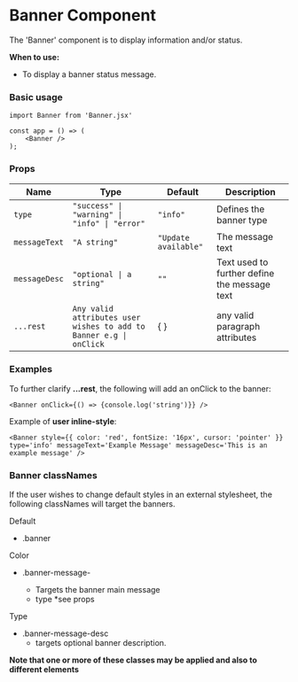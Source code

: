 # Banner Component

The 'Banner' component is to display information and/or status.

**When to use:**
- To display a banner status message.


### Basic usage
```
import Banner from 'Banner.jsx'

const app = () => (
    <Banner />
);
```
### Props

| Name      | Type          | Default       | Description                                 |
|-----------|---------------|---------------|---------------------------------------------|
| `type` | `"success" \| "warning" \| "info" \| "error"`      | `"info"`   | Defines the banner type        |
| `messageText`    | `"A string"` |  `"Update available"`  | The message text
| `messageDesc` | `"optional \| a string"`    | `""`   | Text used to further define the message text |
| `...rest` | `Any valid attributes user wishes to add to Banner e.g \| onClick`   | { } | any valid paragraph attributes

### Examples

 To further clarify **...rest**, the following will add an onClick to the banner:
```
<Banner onClick={() => {console.log('string')}} />
```

Example of **user inline-style**:
```
<Banner style={{ color: 'red', fontSize: '16px', cursor: 'pointer' }} type='info' messageText='Example Message' messageDesc='This is an example message' />
```

### Banner classNames
If the user wishes to change default styles in an external stylesheet, the following classNames will target the banners.


Default 
- .banner

Color
- .banner-message-<type>
    - Targets the banner main message
    - type *see props

Type
- .banner-message-desc
    - targets optional banner description.

**Note that one or more of these classes may be applied and also to different elements**


